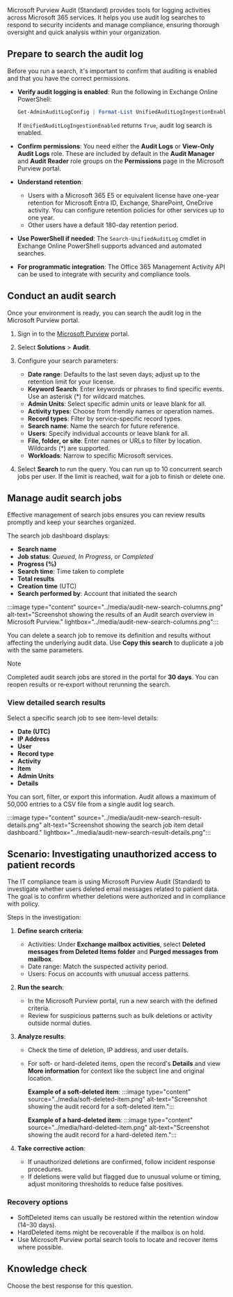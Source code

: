 Microsoft Purview Audit (Standard) provides tools for logging activities across Microsoft 365 services. It helps you use audit log searches to respond to security incidents and manage compliance, ensuring thorough oversight and quick analysis within your organization.

## Prepare to search the audit log

Before you run a search, it's important to confirm that auditing is enabled and that you have the correct permissions.

- **Verify audit logging is enabled**: Run the following in Exchange Online PowerShell:

  ```powershell
  Get-AdminAuditLogConfig | Format-List UnifiedAuditLogIngestionEnabled
  ```

  If `UnifiedAuditLogIngestionEnabled` returns `True`, audit log search is enabled.

- **Confirm permissions**: You need either the **Audit Logs** or **View-Only Audit Logs** role. These are included by default in the **Audit Manager** and **Audit Reader** role groups on the **Permissions** page in the Microsoft Purview portal.

- **Understand retention**:

  - Users with a Microsoft 365 E5 or equivalent license have one-year retention for Microsoft Entra ID, Exchange, SharePoint, OneDrive activity. You can configure retention policies for other services up to one year.
  - Other users have a default 180-day retention period.

- **Use PowerShell if needed**: The `Search-UnifiedAuditLog` cmdlet in Exchange Online PowerShell supports advanced and automated searches.

- **For programmatic integration**: The Office 365 Management Activity API can be used to integrate with security and compliance tools.

## Conduct an audit search

Once your environment is ready, you can search the audit log in the Microsoft Purview portal.

1. Sign in to the [Microsoft Purview](https://purview.microsoft.com/?azure-portal=true) portal.

1. Select **Solutions** > **Audit**.

1. Configure your search parameters:

   - **Date range**: Defaults to the last seven days; adjust up to the retention limit for your license.
   - **Keyword Search**: Enter keywords or phrases to find specific events. Use an asterisk (*) for wildcard matches.
   - **Admin Units**: Select specific admin units or leave blank for all.
   - **Activity types**: Choose from friendly names or operation names.
   - **Record types**: Filter by service-specific record types.
   - **Search name**: Name the search for future reference.
   - **Users**: Specify individual accounts or leave blank for all.
   - **File, folder, or site**: Enter names or URLs to filter by location. Wildcards (*) are supported.
   - **Workloads**: Narrow to specific Microsoft services.

1. Select **Search** to run the query. You can run up to 10 concurrent search jobs per user. If the limit is reached, wait for a job to finish or delete one.

## Manage audit search jobs

Effective management of search jobs ensures you can review results promptly and keep your searches organized.

The search job dashboard displays:

- **Search name**
- **Job status**: _Queued_, _In Progress_, or _Completed_
- **Progress (%)**
- **Search time**: Time taken to complete
- **Total results**
- **Creation time** (UTC)
- **Search performed by**: Account that initiated the search

:::image type="content" source="../media/audit-new-search-columns.png" alt-text="Screenshot showing the results of an Audit search overview in Microsoft Purview." lightbox="../media/audit-new-search-columns.png":::

You can delete a search job to remove its definition and results without affecting the underlying audit data. Use **Copy this search** to duplicate a job with the same parameters.

> [!NOTE]
> Completed audit search jobs are stored in the portal for **30 days**. You can reopen results or re‑export without rerunning the search.

### View detailed search results

Select a specific search job to see item-level details:

- **Date (UTC)**
- **IP Address**
- **User**
- **Record type**
- **Activity**
- **Item**
- **Admin Units**
- **Details**

You can sort, filter, or export this information. Audit allows a maximum of 50,000 entries to a CSV file from a single audit log search.

:::image type="content" source="../media/audit-new-search-result-details.png" alt-text="Screenshot showing the search job item detail dashboard." lightbox="../media/audit-new-search-result-details.png":::

## Scenario: Investigating unauthorized access to patient records

The IT compliance team is using Microsoft Purview Audit (Standard) to investigate whether users deleted email messages related to patient data. The goal is to confirm whether deletions were authorized and in compliance with policy.

Steps in the investigation:

1. **Define search criteria**:

   - Activities: Under **Exchange mailbox activities**, select **Deleted messages from Deleted Items folder** and **Purged messages from mailbox**.
   - Date range: Match the suspected activity period.
   - Users: Focus on accounts with unusual access patterns.

1. **Run the search**:

   - In the Microsoft Purview portal, run a new search with the defined criteria.
   - Review for suspicious patterns such as bulk deletions or activity outside normal duties.

1. **Analyze results**:

   - Check the time of deletion, IP address, and user details.
   - For soft- or hard-deleted items, open the record's **Details** and view **More information** for context like the subject line and original location.

     **Example of a soft-deleted item**:
     :::image type="content" source="../media/soft-deleted-item.png" alt-text="Screenshot showing the audit record for a soft-deleted item.":::

     **Example of a hard-deleted item**:
     :::image type="content" source="../media/hard-deleted-item.png" alt-text="Screenshot showing the audit record for a hard-deleted item.":::

1. **Take corrective action**:

   - If unauthorized deletions are confirmed, follow incident response procedures.
   - If deletions were valid but flagged due to unusual volume or timing, adjust monitoring thresholds to reduce false positives.

### Recovery options

- SoftDeleted items can usually be restored within the retention window (14–30 days).
- HardDeleted items might be recoverable if the mailbox is on hold.
- Use Microsoft Purview portal search tools to locate and recover items where possible.

## Knowledge check

Choose the best response for this question.
